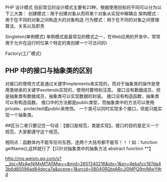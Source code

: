 PHP 设计模式
	目前常见的设计模式主要有23种，根据使用目标的不同可以分为以下三大类：
创建模式：用于创建对象从而将某个对象从实现中解耦合
架构模式：用于在不同的对象之间构造大的对象构造
行为模式：用于在不同的对象之间管理算法、关系以及职责

Singleton(单例模式)
单例模式是最常见的模式之一，在Web应用的开发中，常常用于允许在运行时位某个特定的类创建一个可访问的\

Factory(工厂模式)

## PHP 中的接口与抽象类的区别

对接口的使用方式是通过关键字implements来实现的，而对于抽象类的操作是使用类继承的关键字exotends实现的，使用时要特别注意。
接口没有数据成员，但是抽象类有数据成员，抽象类可以实现数据的封装。
接口没有构造函数，抽象类可以有构造函数。
接口中的方法都是public类型，而抽象类中的方法可以使用private、protected或public来修饰。
一个类可以同时实现多个接口，但是只能实现一个抽象类。

##区分二者只要记住一句话：【接口是规范，类是实现】。接口的目的是定义一个规范，大家都遵守这个规范。
 
相同点：函数体内不能写任何东西，连两个大括号都不能写！！！如：function getName();这样就行了【只针对抽象类中的抽象方法 abstract function **】




http://mp.weixin.qq.com/s?__biz=MzAwNjMxMTA5Mw==&mid=2651340216&idx=1&sn=4eba1cc187da43b6d85096ad84deca7a&scene=1&srcid=08040RQtqARcJi0MPQ9mIMwY#rd


